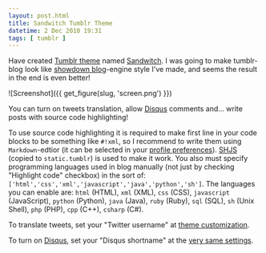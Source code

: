```yaml
---
layout: post.html
title: Sandwitch Tumblr Theme
datetime: 2 Dec 2010 19:31
tags: [ tumblr ]
---
```


Have created [Tumblr theme](http://www.tumblr.com/theme/18012) named [Sandwitch](http://uncyclopedia.wikia.com/wiki/Sandwitch). I was going to make tumblr-blog look like [showdown blog](http://code.google.com/p/showdown-blog/)-engine style I've made, and seems the result in the end is even better!

![Screenshot]({{ get_figure(slug, 'screen.png') }})

You can turn on tweets translation, allow [Disqus](http://disqus.com) comments and... write posts with source code highlighting!

To use source code highlighting it is required to make first line in your code blocks to be something like `#!xml`, so I recommend to write them using `Markdown`-edtior (it can be selected in your [profile preferences](http://www.tumblr.com/preferences)). [SHJS](http://shjs.sourceforge.net/) (copied to `static.tumblr`) is used to make it work. You also must specify programming languages used in blog manually (not just by checking "Highlight code" checkbox) in the sort of: `['html','css','xml','javascript','java','python','sh']`. The languages you can enable are: `html` (HTML), `xml` (XML), `css` (CSS), `javascript` (JavaScript), `python` (Python), `java` (Java), `ruby` (Ruby), `sql` (SQL), `sh` (Unix Shell), `php` (PHP), `cpp` (C++), `csharp` (C\#).

To translate tweets, set your "Twitter username" at [theme customization](http://www.tumblr.com/customize).

To turn on [Disqus](http://disqus.com), set your "Disqus shortname" at the [very same settings](http://www.tumblr.com/customize).
